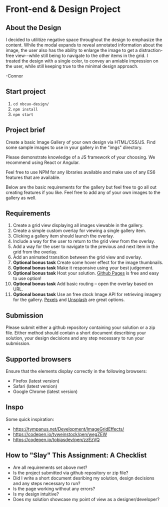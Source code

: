 Front-end & Design Project
======================
## About the Design
I decided to utilitize negative space throughout the design to emphasize the content. While the modal expands to reveal annotated information about the image, the user also has the ability to enlarge the image to get a distraction-free view--while still being to navigate to the other items in the grid. I treated the design with a single color, to convey an amiable impression on the user, while still keeping true to the minimal design approach. 

-Connor
## Start project
1. ```cd nbcux-design/```
2. ```npm install ```
3. ```npm start```

## Project brief
Create a basic Image Gallery of your own design via HTML/CSS/JS. Find some sample images to use in your gallery in the "imgs" directory.

Please demonstrate knowledge of a JS framework of your choosing. We recommend using React or Angular.

Feel free to use NPM for any libraries available and make use of any ES6 features that are available. 

Below are the basic requirements for the gallery but feel free to go all out creating features if you like. Feel free to add any of your own images to the gallery as well.

## Requirements
1. Create a grid view displaying all images viewable in the gallery. 
2. Create a simple custom overlay for viewing a single gallery item. 
3. Clicking a gallery item should launch the overlay.
4. Include a way for the user to return to the grid view from the overlay.
5. Add a way for the user to navigate to the previous and next item in the grid from the overlay.
6. Add an animated transition between the grid view and overlay.
7. **Optional bonus task** Create some hover effect for the image thumbnails.
8. **Optional bonus task** Make it responsive using your best judgement.
9. **Optional bonus task** Host your solution. [Github Pages](https://pages.github.com/) is free and easy to use option! 
10. **Optional bonus task** Add basic routing – open the overlay based on URL.
11. **Optional bonus task** Use an free stock Image API for retrieving imagery for the gallery. [Pexels](https://www.pexels.com/api/) and [Unsplash](https://unsplash.com/developers) are great options.

## Submission
Please submit either a github repository containing your solution or a zip file. Either method should contain a short document describing your solution, your design decisions and any step necessary to run your submission.

## Supported browsers
Ensure that the elements display correctly in the following browsers:

- Firefox (latest version)
- Safari (latest version)
- Google Chrome (latest version)

## Inspo
Some quick inspiration:
- https://tympanus.net/Development/ImageGridEffects/
- https://codepen.io/tvweinstock/pen/wegZEW
- https://codepen.io/tobiasdev/pen/zzEzVQ


## How to "Slay" This Assignment: A Checklist
- Are all requirements set above met?
- Is the project submitted via github repository or zip file?
- Did I write a short document desribing my solution, design decisions and any steps necessary to run?
- Is the page working without any errors?
- Is my design intuitive?
- Does my solution showcase my point of view as a designer/developer?


